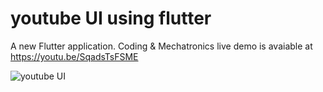 # youtube UI using flutter
A new Flutter application.
Coding & Mechatronics
live demo is avaiable at https://youtu.be/SqadsTsFSME

![youtube UI](https://user-images.githubusercontent.com/30105909/109854209-c7836c80-7c7c-11eb-983b-d97158792538.JPG)

